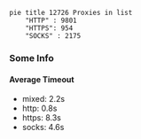 
```mermaid
pie title 12726 Proxies in list
    "HTTP" : 9801
    "HTTPS": 954
    "SOCKS" : 2175
```

### Some Info
#### Average Timeout

- mixed: 2.2s
- http: 0.8s
- https: 8.3s
- socks: 4.6s